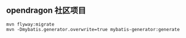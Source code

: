 ## opendragon 社区项目
```
mvn flyway:migrate
mvn -Dmybatis.generator.overwrite=true mybatis-generator:generate
```